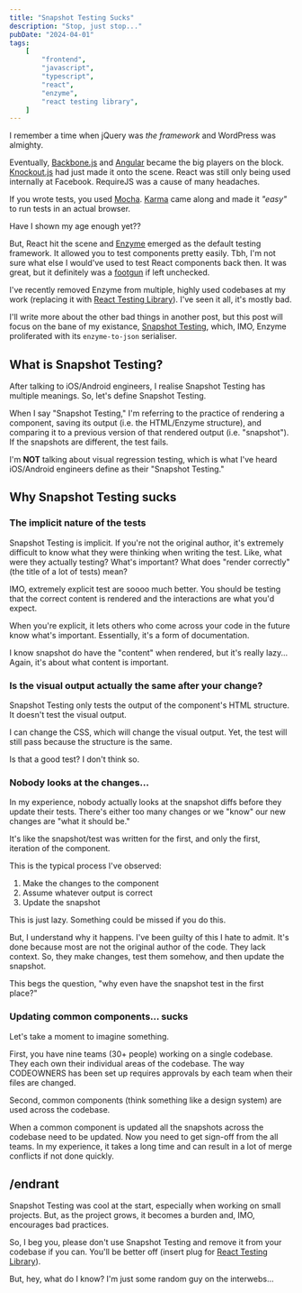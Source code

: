 ```yaml
---
title: "Snapshot Testing Sucks"
description: "Stop, just stop..."
pubDate: "2024-04-01"
tags:
    [
        "frontend",
        "javascript",
        "typescript",
        "react",
        "enzyme",
        "react testing library",
    ]
---
```


I remember a time when jQuery was _the framework_ and WordPress was almighty.

Eventually, [Backbone.js](https://backbonejs.org/) and [Angular](https://angularjs.org/) became the big players on the block. [Knockout.js](https://knockoutjs.com/) had just made it onto the scene. React was still only being used internally at Facebook. RequireJS was a cause of many headaches.

If you wrote tests, you used [Mocha](https://mochajs.org/). [Karma](https://karma-runner.github.io/latest/index.html) came along and made it _"easy"_ to run tests in an actual browser.

Have I shown my age enough yet??

But, React hit the scene and [Enzyme](https://enzymejs.github.io/enzyme/) emerged as the default testing framework. It allowed you to test components pretty easily. Tbh, I'm not sure what else I would've used to
test React components back then. It was great, but it definitely was a [footgun](https://en.wiktionary.org/wiki/footgun) if left unchecked.

I've recently removed Enzyme from multiple, highly used codebases at my work (replacing it with [React Testing Library](https://testing-library.com/docs/react-testing-library/intro/)). I've seen it all, it's mostly bad.

I'll write more about the other bad things in another post, but this post will focus on the bane of my existance, [Snapshot Testing](https://jestjs.io/docs/snapshot-testing), which, IMO, Enzyme proliferated with its `enzyme-to-json` serialiser.

## What is Snapshot Testing?

After talking to iOS/Android engineers, I realise Snapshot Testing has multiple meanings. So, let's define Snapshot Testing.

When I say "Snapshot Testing," I'm referring to the practice of rendering a component, saving its output (i.e. the HTML/Enzyme structure), and comparing it to a previous version of that rendered output (i.e. "snapshot"). If the snapshots are different, the test fails.

I'm **NOT** talking about visual regression testing, which is what I've heard iOS/Android engineers define as their "Snapshot Testing."

## Why Snapshot Testing sucks

### The implicit nature of the tests

Snapshot Testing is implicit. If you're not the original author, it's extremely difficult to know what they were thinking when writing the test. Like, what were they actually testing? What's important? What does "render correctly" (the title of a lot of tests) mean?

IMO, extremely explicit test are soooo much better. You should be testing that the correct content is rendered and the interactions are what you'd expect.

When you're explicit, it lets others who come across your code in the future know what's important. Essentially, it's a form of documentation.

I know snapshot do have the "content" when rendered, but it's really lazy... Again, it's about what content is important.

### Is the visual output actually the same after your change?

Snapshot Testing only tests the output of the component's HTML structure. It doesn't test the visual output.

I can change the CSS, which will change the visual output. Yet, the test will still pass because the structure is the same.

Is that a good test? I don't think so.

### Nobody looks at the changes...

In my experience, nobody actually looks at the snapshot diffs before they update their tests. There's either too many changes or we "know" our new changes are "what it should be."

It's like the snapshot/test was written for the first, and only the first, iteration of the component.

This is the typical process I've observed:

1. Make the changes to the component
2. Assume whatever output is correct
3. Update the snapshot

This is just lazy. Something could be missed if you do this.

But, I understand why it happens. I've been guilty of this I hate to admit. It's done because most are not the original author of the code. They lack context. So, they make changes, test them somehow, and then update the snapshot.

This begs the question, "why even have the snapshot test in the first place?"

### Updating common components... sucks

Let's take a moment to imagine something.

First, you have nine teams (30+ people) working on a single codebase. They each own their individual areas of the codebase. The way CODEOWNERS has been set up requires approvals by each team when their files are changed.

Second, common components (think something like a design system) are used across the codebase.

When a common component is updated all the snapshots across the codebase need to be updated. Now you need to get sign-off from the all teams. In my experience, it takes a long time and can result in a lot of merge conflicts if not done quickly.

## /endrant

Snapshot Testing was cool at the start, especially when working on small projects. But, as the project grows, it becomes a burden and, IMO, encourages bad practices.

So, I beg you, please don't use Snapshot Testing and remove it from your codebase if you can. You'll be better off (insert plug for [React Testing Library](https://testing-library.com/docs/react-testing-library/intro/)).

But, hey, what do I know? I'm just some random guy on the interwebs...
